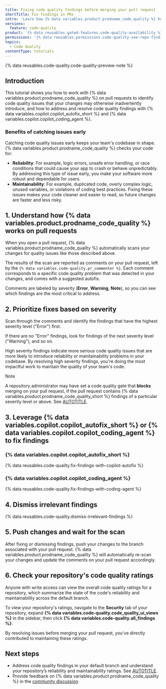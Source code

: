 ```yaml
---
title: Fixing code quality findings before merging your pull request
shortTitle: Fix findings in PRs
intro: 'Learn how {% data variables.product.prodname_code_quality %} helps you catch and fix quality issues before they reach your default branch, and how {% data variables.copilot.copilot_autofix_short %} and {% data variables.copilot.copilot_coding_agent %} can help you quickly address any findings.'
versions:
  feature: code-quality
product: '{% data reusables.gated-features.code-quality-availability %}'
permissions: '{% data reusables.permissions.code-quality-see-repo-findings %}'
topics:
  - Code Quality
contentType: tutorials
---
```


{% data reusables.code-quality.code-quality-preview-note %}

## Introduction

This tutorial shows you how to work with {% data variables.product.prodname_code_quality %} on pull requests to identify code quality issues that your changes may otherwise inadvertently introduce, and how to address and resolve code quality findings with {% data variables.copilot.copilot_autofix_short %} and {% data variables.copilot.copilot_coding_agent %}.

### Benefits of catching issues early

Catching code quality issues early keeps your team's codebase in shape. {% data variables.product.prodname_code_quality %} checks your code for:

* **Reliability**: For example, logic errors, unsafe error handling, or race conditions that could cause your app to crash or behave unpredictably. By addressing this type of issue early, you make your software more robust and dependable for users.
* **Maintainability**: For example, duplicated code, overly complex logic, unused variables, or violations of coding best practices. Fixing these issues makes your code cleaner and easier to read, so future changes are faster and less risky.

## 1. Understand how {% data variables.product.prodname_code_quality %} works on pull requests

When you open a pull request, {% data variables.product.prodname_code_quality %} automatically scans your changes for quality issues like those described above.

The results of the scan are reported as comments on your pull request, left by the `{% data variables.code-quality.pr_commenter %}`. Each comment corresponds to a specific code quality problem that was detected in your changes, and comes with a suggested autofix.

Comments are labeled by severity (**Error**, **Warning**, **Note**), so you can see which findings are the most critical to address.

## 2. Prioritize fixes based on severity

Scan through the comments and identify the findings that have the highest severity level ("Error") first.

If there are no "Error" findings, look for findings of the next severity level ("Warning"), and so on.

High severity findings indicate more serious code quality issues that are more likely to introduce reliability or maintainability problems in your codebase. By resolving high severity findings, you're doing the most impactful work to maintain the quality of your team's code.

> [!NOTE]
> A repository administrator may have set a code quality gate that **blocks** merging on your pull request, if the pull request contains {% data variables.product.prodname_code_quality_short %} findings of a particular severity level or above. See [AUTOTITLE](/code-security/code-quality/how-tos/unblock-your-pr).

## 3. Leverage {% data variables.copilot.copilot_autofix_short %} or {% data variables.copilot.copilot_coding_agent %} to fix findings

### {% data variables.copilot.copilot_autofix_short %}

{% data reusables.code-quality.fix-findings-with-copilot-autofix %}

### {% data variables.copilot.copilot_coding_agent %}

{% data reusables.code-quality.fix-findings-with-coding-agent %}

## 4. Dismiss irrelevant findings

{% data reusables.code-quality.dismiss-irrelevant-findings %}

## 5. Push changes and wait for the scan

After fixing or dismissing findings, push your changes to the branch associated with your pull request. {% data variables.product.prodname_code_quality %} will automatically re-scan your changes and update the comments on your pull request accordingly.

## 6. Check your repository's code quality ratings

Anyone with write access can view the overall code quality ratings for a repository, which summarize the state of the code's reliability and maintainability across the default branch.

To view your repository's ratings, navigate to the **Security** tab of your repository, expand **{% data variables.code-quality.code_quality_ui_views %}** in the sidebar, then click **{% data variables.code-quality.all_findings %}**.

By resolving issues before merging your pull request, you've directly contributed to maintaining these ratings.

## Next steps

* Address code quality findings in your default branch and understand your repository’s reliability and maintainability ratings. See [AUTOTITLE](/code-security/code-quality/tutorials/improve-your-codebase).
* Provide feedback on {% data variables.product.prodname_code_quality %} in the [community discussion](https://github.com/orgs/community/discussions/177488?utm_source=docs-discussions-code-quality&utm_medium=docs&utm_campaign=universe25).
